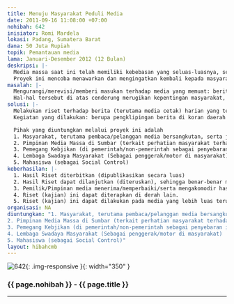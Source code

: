 ```yaml
---
title: Menuju Masyarakat Peduli Media
date: 2011-09-16 11:08:00 +07:00
nohibah: 642
inisiator: Romi Mardela
lokasi: Padang, Sumatera Barat
dana: 50 Juta Rupiah
topik: Pemantauan media
lama: Januari-Desember 2012 (12 Bulan)
deskripsi: |-
  Media massa saat ini telah memiliki kebebasan yang seluas-luasnya, sehingga terciptanya informasi tanpa batas. Namun persoalan kemudian yang muncul adalah kurangnya pengawasan terhadap media itu sendiri, karena pimpinan di media tersebut terkadang luput, atau tertekan persaingan pasar maupun pemilik media. Dan juga sering melakukan (swasensor) sensor ganda terhadap terbitan (berita) di medianya sendiri. Hal ini menimbulkan kesewenangan, kesembronoan, bahkan kecenderungan media (pemberitaan) yang tidak mendidik masyarakat. Selain itu juga belum adanya riset (kajian) yang khusus mengenai pemberitaan media sebagai bentuk kontrol informasi yang disajikan kepada masyarakat, terutama di daerah-daerah.
  Proyek ini mencoba menawarkan dan mengingatkan kembali kepada masyarakat bahwa masyarakat juga memiliki tanggung jawab serta hak terhadap–berita dari–media yang mereka baca. Selain itu juga belum bisa sepenuhnya menggantungkan pengawasan kepada institusi yang telah ada, seperti Dewan Pers–karena terbatasnya jangkauan serta anggota. Sehingga hal ini menimbulkan kewajiban bagi masyarakat untuk mengawasi media yang ada, terutama media arus utama di daerah setempat. Di samping itu, juga mengingatkan kembali bahwa orientasi media (pemilik, pimpinan) adalah sebagai pelayanan dan penyebar informasi kepada masyarakat bukan untuk kepentingan sendiri ataupun kelompok.
masalah: |-
  Mengurangi/merevisi/memberi masukan terhadap media yang memuat: berita info (kegiatan pejabat yang kurang menyentuh kepentingan masyarakat), pemberitaan yang cenderung cabul, penulisan berita kriminal yang terlalu vulgar, berita headline terutama pada berita di media cetak yang tidak ada kedalaman berita dan bahkan sama dengan berita di media online yang publikasinya sudah jelas lebih dulu.
  Hal-hal tersebut di atas cenderung merugikan kepentingan masyarakat, karena mereka tidak mendapatkan informasi yang layak dan patut mereka dapatkan. Padahal masyarakat sekarang sudah semakin cerdas dengan ‘meluapnya’ sumber informasi dan seharusnya bisa lebih kritis (tidak menerima begitu saja) dalam menyikapi pemberitaan media arus utama.
solusi: |-
  Melakukan riset terhadap berita (terutama media cetak) harian yang terbit di daerah (Sumatera Barat/Kota Padang) selama sekitar satu tahun. Ada empat koran harian yang terbit di Sumbar. Melakukan riset (mengkaji) lebih dalam serta memetakan persoalan pemberitaan pada media tersebut. Sehingga mendapatkan rekomendasi yang pas dan tepat, guna perbaikan pemberitaan media ke arah yang lebih baik. Serta juga mempublikasikan hasil riset (kajian) tersebut kepada masyarakat, sehingga diharapkan munculnya (awareness) sikap kepedulian masyarakat terhadap media. Tidak sekedar pembaca, tapi juga sebagai pengontrol.
  Kegiatan yang dilakukan: berupa pengklipingan berita di koran daerah secara acak sesuai keperluan (tujuan) riset yang akan dilakukan. Pembagiannya diutamakan berdasarkan “bangun berita”. Kemudian dikelompokkan lagi sesuai kategori/jenis berita yang dibutuhkan.

  Pihak yang diuntungkan melalui proyek ini adalah
  1. Masyarakat, terutama pembaca/pelanggan media bersangkutan, serta juga diharapkan bagi pembaca potensial lainnya usia 17-50 tahun (Guna menimbulkan kesadaran, dan kepedulian masyarakat)
  2. Pimpinan Media Massa di Sumbar (terkait perhatian masyarakat terhadap medianya, dan perbaikan media ke arah yang lebih baik, sehingga juga meningkatkan kualitas bawahannya)
  3. Pemegang Kebjikan (di pemerintah/non-pemerintah sebagai penyebaran informasi yang lebih luas)
  4. Lembaga Swadaya Masyarakat (Sebagai penggerak/motor di masyarakat)
  5. Mahasiswa (sebagai Social Control)
keberhasilan: |-
  1. Hasil Riset diterbitkan (dipublikasikan secara luas)
  2. Hasil Riset dapat dilanjutkan (diteruskan), sehingga benar-benar munculnya kepedulian masyarakat terhadap media yang dibacanya, ditandai dengan: munculnya berbagai masukan, kritikan, dan pembahasan terkait di media bersangkutan.
  3. Pemilik/Pimpinan media menerima/memperbaiki/serta mengakomodir hasil riset (kajian) ini terhadap terbitan medianya. Pimpinan media yang lebih mengakomodir serta mengerti dan melayani kepentingan (kebutuhan) informasi yang berorientasi pembaca.
  4. Riset (kajian) ini dapat diterapkan di derah lain.
  5. Riset (kajian) ini dapat dilakukan pada media yang lebih luas terutama terhadap media cetak yang terbit lebih luas (nasional) dan media elektronik (tv, radio, website).
organisasi: NA
diuntungkan: "1. Masyarakat, terutama pembaca/pelanggan media bersangkutan, serta juga diharapkan bagi pembaca potensial lainnya usia 17-50 tahun (Guna menimbulkan kesadaran, dan kepedulian masyarakat)
2. Pimpinan Media Massa di Sumbar (terkait perhatian masyarakat terhadap medianya, dan perbaikan media ke arah yang lebih baik, sehingga juga meningkatkan kualitas bawahannya)
3. Pemegang Kebjikan (di pemerintah/non-pemerintah sebagai penyebaran informasi yang lebih luas)
4. Lembaga Swadaya Masyarakat (Sebagai penggerak/motor di masyarakat)
5. Mahasiswa (sebagai Social Control)"
layout: hibahcmb
---
```


![642](/static/img/hibahcmb/642.png){: .img-responsive }{: width="350" }

### {{ page.nohibah }} - {{ page.title }}

---
